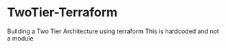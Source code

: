 # TwoTier-Terraform
Building a Two Tier Architecture using terraform
This is hardcoded and not a module
